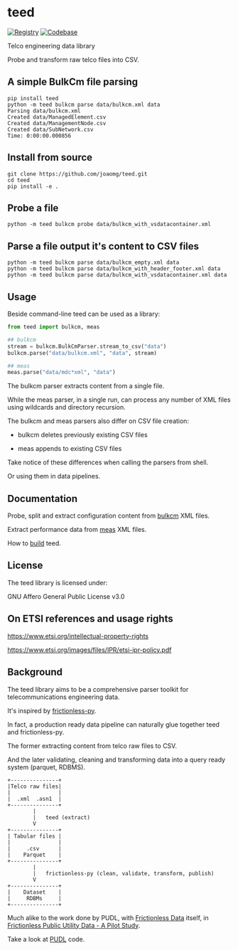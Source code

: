 # teed

[![Registry](https://img.shields.io/static/v1?label=pipy&message=v0.0.8.2&color=informational)](https://pypi.python.org/pypi/teed)
[![Codebase](https://img.shields.io/badge/github-main-brightgreen)](https://github.com/joaomg/teed)

Telco engineering data library

Probe and transform raw telco files into CSV.

## A simple BulkCm file parsing

```shell
pip install teed
python -m teed bulkcm parse data/bulkcm.xml data
Parsing data/bulkcm.xml
Created data/ManagedElement.csv
Created data/ManagementNode.csv
Created data/SubNetwork.csv
Time: 0:00:00.000856
```

## Install from source

```shell
git clone https://github.com/joaomg/teed.git
cd teed
pip install -e .
```

## Probe a file

```shell
python -m teed bulkcm probe data/bulkcm_with_vsdatacontainer.xml
```

## Parse a file output it's content to CSV files

```shell
python -m teed bulkcm parse data/bulkcm_empty.xml data
python -m teed bulkcm parse data/bulkcm_with_header_footer.xml data
python -m teed bulkcm parse data/bulkcm_with_vsdatacontainer.xml data
```

## Usage

Beside command-line teed can be used as a library:

```python
from teed import bulkcm, meas

## bulkcm
stream = bulkcm.BulkCmParser.stream_to_csv("data")
bulkcm.parse("data/bulkcm.xml", "data", stream)

## meas
meas.parse("data/mdc*xml", "data")
```

The bulkcm parser extracts content from a single file.

While the meas parser, in a single run, can process any number of XML files using wildcards and directory recursion.

The bulkcm and meas parsers also differ on CSV file creation:

- bulkcm deletes previously existing CSV files

- meas appends to existing CSV files

Take notice of these differences when calling the parsers from shell.

Or using them in data pipelines.

## Documentation

Probe, split and extract configuration content from [bulkcm](https://github.com/joaomg/teed/blob/main/teed/BULKCM.md) XML files.

Extract performance data from [meas](https://github.com/joaomg/teed/blob/main/teed/MEAS.md) XML files.

How to [build](https://github.com/joaomg/teed/blob/main/BUILD.md) teed.

## License

The teed library is licensed under:

GNU Affero General Public License v3.0

## On ETSI references and usage rights

https://www.etsi.org/intellectual-property-rights

https://www.etsi.org/images/files/IPR/etsi-ipr-policy.pdf

## Background

The teed library aims to be a comprehensive parser toolkit for telecommunications engineering data.

It's inspired by [frictionless-py](https://github.com/frictionlessdata/frictionless-py).

In fact, a production ready data pipeline can naturally glue together teed and frictionless-py.

The former extracting content from telco raw files to CSV.

And the later validating, cleaning and transforming data into a query ready system (parquet, RDBMS).

    +---------------+
    |Telco raw files|
    |               |
    |  .xml  .asn1  |
    +---------------+
            |
            |   teed (extract)
            V
    +---------------+
    | Tabular files |
    |               |
    |     .csv      |
    |    Parquet    |
    +---------------+
            |
            |   frictionless-py (clean, validate, transform, publish)
            V
    +---------------+
    |    Dataset    |
    |     RDBMs     |
    +---------------+

Much alike to the work done by PUDL, with [Frictionless Data](https://frictionlessdata.io/) itself, in [Frictionless Public Utility Data - A Pilot Study](https://frictionlessdata.io/blog/2020/03/18/frictionless-data-pilot-study).

Take a look at [PUDL](https://github.com/catalyst-cooperative/pudl) code.
